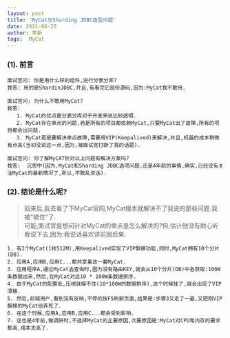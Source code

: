 ```yaml
---
layout: post
title: 'MyCat与Sharding JDBC选型问题'
date: 2021-06-25
author: 李新
tags:  MyCat
---
```


### (1).  前言
```
面试官问: 你是用什么样的组件,进行分表分库?
我答: 用的是ShardinJDBC,并且,有看完它部份源码,因为:MyCat我不敢用.  

面试官问: 为什么不敢用MyCat?
我答: 
   1. MyCat的优点是分表分库对于开发来说比较透明.  
   2. MyCat存在单点的问题,若是所有的项目都依赖MyCat,只要MyCat出了故障,所有的项目都会出问题.  
   3. MyCat若是要解决单点故障,需要用VIP(Keepalived)来解决,并且,机器的成本稍微有点高(当初没说这一点,因为,被面试官打断了我的话题).  

面试官问: 你了解MyCAT针对以上问题有解决方案吗?
我答:  沉思中(因为,MyCat和Sharding JDBC选项问题,还是4年前的事情,确实,已经没有关注MyCat的最新情况了,所以,不敢乱说话).
```
### (2). 结论是什么呢?
> 回来后,我去看了下MyCat官网,MyCat根本就解决不了我说的那些问题.我被"唬住"了.  
> 可能,面试官是想问针对MyCat的单点是怎么解决的?但,估计他没有耐心听我说下去,因为:我说话喜欢讲前因后果.      

```
1. 有2个MyCat(1核512M),用Keepalived实现了VIP飘移功能,同时,MyCat拥有10个分片(DB).  
2. 应用A,应用B,应用C...都共享着这一套MyCat.  
3. 应用程序A,通过MyCat去查询时,因为没有路由KEY,就会从10个分片(DB)中各获取:100W条数据出来,然后,在MyCat对这10 * 100W条数据排序.  
4. 由于MyCat的配置低,压根就撑不住(10*100W的数据排序),这个时候挂了,就会出现了VIP漂移.   
5. 然后,前端用户,看到没有反映,不停的按F5刷新页面,结果是:步骤3又走了一遍,又把刚VIP飘移的MyCat给弄死了.  
6. 在这个时候,应用A,应用B,应用C...都会受到影响.
7. 这也是4年前,做调研时,不选择MyCat的主要原因,次要原因是:MyCat对CPU和内存的要求都高,成本太高了.     
```
